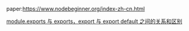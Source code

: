paper:https://www.nodebeginner.org/index-zh-cn.html

[module.exports 与 exports，export 与 export default 之间的关系和区别](https://www.cnblogs.com/fayin/p/6831071.html)
